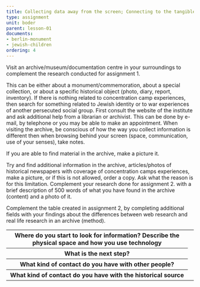```yaml
---
title: Collecting data away from the screen; Connecting to the tangible archive  (3 to 4 hours - BA - laptop - smartphone - travelling)  
type: assignment
unit: boder
parent: lesson-01
documents:
- berlin-monument
- jewish-children
ordering: 4
---
```


Visit an archive/museum/documentation centre in your surroundings to complement the research conducted for assignment 1. 

<!-- more -->

This can be either about a monument/commemoration, about a special collection, or about  a specific historical object (photo, diary, report, inventory). If there is nothing related to concentration camp experiences, then search for something related to Jewish identity or to war experiences of another persecuted social group. First consult the website of the institute and ask additional help from a librarian or archivist. This can be done by e-mail, by telephone or you may be able to make an appointment. 
When visiting the archive, be conscious of how the way you collect information is different then when browsing behind your screen (space, communication, use of your senses), take notes. 

If you are able to find material in the archive, make a picture it.  

Try and find additional information in the archive, articles/photos of historical newspapers with coverage of concentration camps experiences,  make a picture, or if this is not allowed, order a copy. Ask what the reason is for this limitation. 
Complement your research done for assignment 2. with a brief description of 500 words of what you have found in the archive (content) and a photo of it. 

Complement the table created in assignment 2, by completing additional fields with your findings  about the differences between web research and real life research in an archive (method). 

[](jewish-children,berlin-monument)





<table>
  <tr>
    <th>Where  do you start to look for  information? Describe the physical space and how you use technology</th>
    <td></td>
  </tr>
  <tr>
    <th>What is the next step?</th>
    <td></td>
  </tr>
  <tr>
    <th>What kind of contact do you have with other people?</th>
    <td></td>
  </tr>
  <tr>
    <th>What kind of contact do you have with the historical source</th>
    <td></td>
  </tr>
</table>










 




